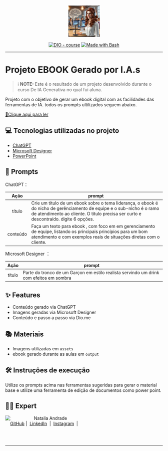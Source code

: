 <p align="center">
    <img width="100" src="https://raw.githubusercontent.com/natandrade25/prompts-for-podcast-generate-by-ia/refs/heads/main/assets/Designer%20(4).jpeg">
</p>


<p align="center">
<a href="https://dio.me/"><img src="https://img.shields.io/badge/DIO-Course-28DA77?logo=youtube" alt="DIO - course"></a>
<a href="https://www.gnu.org/software/bash/" title="Go to Bash homepage"><img src="https://img.shields.io/badge/Prompt-Project-blue?logo=gnu-bash&amp;logoColor=white" alt="Made with Bash"></a></p>

-------

# Projeto EBOOK Gerado por I.A.s


 > ℹ️ **NOTE:** Este é o resultado de um projeto desenvolvido durante o curso De IA Generativa no qual fui aluna.

Projeto com o objetivo de gerar um ebook digital com as facilidades das ferramentas de IA. todos os prompts
ultilizados seguem abaixo.

<a href="https://github.com/natandrade25/ebook-with-IA/blob/main/output/ebook%20lideranca%20descomplicada.pdf"> 📕Clique aqui para ler</a>

## 💻 Tecnologias utilizadas no projeto

- [ChatGPT](https://chat.openai.com/) 
- [Microsoft Designer](https://designer.microsoft.com/image-creator?scenario=texttoimage/)
- [PowerPoint](https://www.microsoft.com/en/microsoft-365/powerpoint)

## 🧠 Prompts


ChatGPT：

|   Ação   | prompt                                                                                                                                                                                                                                                                         |
| :------: | ------------------------------------------------------------------------------------------------------------------------------------------------------------------------------------------------------------------------------------------------------------------------------ |
|  título  | Crie um título de um ebook sobre o tema  liderança, o ebook é do nicho de gerênciamento de equipe e o sub-nicho é o ramo de atendimento ao cliente. O título precisa ser curto e descontraído. digite 6 opções.                                                        |
| conteúdo | Faça um texto para ebook , com foco em  em gerenciamento de equipe, listando os principais princípios para um bom atendimento e com exemplos reais de situações diretas com o cliente.  |


Microsoft Designer ：

|  Ação  | prompt                                                                                 |
| :----: | -------------------------------------------------------------------------------------- |
| título | Parte do tronco de um Garçon em estilo realista servindo um drink com efeitos em sombra |

## ✨ Features

- Conteúdo gerado via ChatGPT
- Imagens geradas via Microsoft Designer 
- Conteúdo e passo a passo via Dio.me

## 📚 Materiais

- Imagens utilizadas em `assets`
- ebook gerado durante as aulas em `output`

## 🛠️ Instruções de execução

Utilize os prompts acima nas ferramentas sugeridas para gerar o material base e utilize uma ferramenta de edição de documentos como power point.

## 👨‍💻 Expert 

<p>
    <img 
      align=left 
      margin=10 
      width=80 
      src="https://avatars.githubusercontent.com/u/192154114?s=400&u=2499662b185e435b41907217ddee6f2e1c3da830&v=4"
    />
    <p>&nbsp&nbsp&nbspNatalia Andrade<br>
    &nbsp&nbsp&nbsp
    <a href="https://github.com/natandrade25">
    GitHub</a>&nbsp;|&nbsp;
    <a href="https://www.linkedin.com/in/natalia-andrade-33776030a/">LinkedIn</a>
&nbsp;|&nbsp;
    <a href="https://www.instagram.com/natandrade25/">
    Instagram</a>
&nbsp;|&nbsp;</p>
</p>
<br/><br/>
<p>

---
